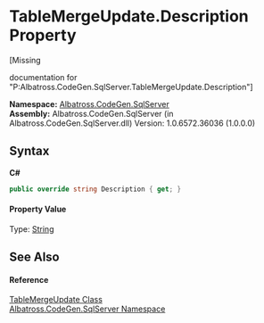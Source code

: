 # TableMergeUpdate.Description Property 
 

\[Missing <summary> documentation for "P:Albatross.CodeGen.SqlServer.TableMergeUpdate.Description"\]

**Namespace:**&nbsp;<a href="9727DDEC.md">Albatross.CodeGen.SqlServer</a><br />**Assembly:**&nbsp;Albatross.CodeGen.SqlServer (in Albatross.CodeGen.SqlServer.dll) Version: 1.0.6572.36036 (1.0.0.0)

## Syntax

**C#**<br />
``` C#
public override string Description { get; }
```


#### Property Value
Type: <a href="http://msdn2.microsoft.com/en-us/library/s1wwdcbf" target="_blank">String</a>

## See Also


#### Reference
<a href="91E4EC67.md">TableMergeUpdate Class</a><br /><a href="9727DDEC.md">Albatross.CodeGen.SqlServer Namespace</a><br />